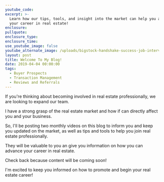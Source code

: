 ```yaml
---
youtube_code:
excerpt: >-
  Learn how our tips, tools, and insight into the market can help you advance
  your career in real estate!
enclosure:
pullquote:
enclosure_type:
enclosure_time:
use_youtube_image: false
youtube_alternate_image: /uploads/bigstock-handshake-success-job-intervie-254790886.jpg
layout: post
title: Welcome To My Blog!
date: 2019-04-04 00:00:00
tags:
  - Buyer Prospects
  - Transaction Management
  - Reviews and Referrals
---
```


If you're thinking about becoming involved in real estate professionally, we are looking to expand our team.

I have a strong grasp of the real estate market and how if can directly affect you and your business.

So, I'll be posting two monthly videos on this blog to inform you and keep you updated on the market, as well as tips and tools to help you join real estate professionally.

They will be valuable to you an give you information on how you can advance your career in real estate.

Check back because content will be coming soon!

I'm excited to keep you informed on how to promote and begin your real estate career!